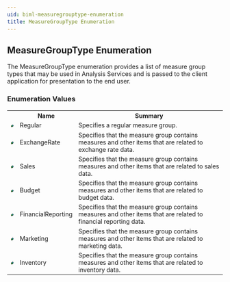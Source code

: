 ```yaml
---
uid: biml-measuregrouptype-enumeration
title: MeasureGroupType Enumeration
---
```


## MeasureGroupType Enumeration

<div class="LanguageSummary"><div class ="SummaryItem">The MeasureGroupType enumeration provides a list of measure group types that may be used in Analysis Services and is passed to the client application for presentation to the end user.</div></div>
<div class="EnumValueGroup">

### Enumeration Values

<table id="EnumValue" class="MemberList"><tbody><tr><th class="MemberTypeIconColumnHeader">&nbsp;</th><th class="MemberNameColumnHeader">Name</th><th class="MemberSummaryColumnHeader">Summary</th></tr><tr class="cd0"><td align="center" class="MemberTypeIcon"><img src="enumValue.png"></img></td><td class="MemberName">Regular</td><td class="MemberSummary"><div class ="SummaryItem">Specifies a regular measure group.</div></td></tr><tr class="cd1"><td align="center" class="MemberTypeIcon"><img src="enumValue.png"></img></td><td class="MemberName">ExchangeRate</td><td class="MemberSummary"><div class ="SummaryItem">Specifies that the measure group contains measures and other items that are related to exchange rate data.</div></td></tr><tr class="cd0"><td align="center" class="MemberTypeIcon"><img src="enumValue.png"></img></td><td class="MemberName">Sales</td><td class="MemberSummary"><div class ="SummaryItem">Specifies that the measure group contains measures and other items that are related to sales data.</div></td></tr><tr class="cd1"><td align="center" class="MemberTypeIcon"><img src="enumValue.png"></img></td><td class="MemberName">Budget</td><td class="MemberSummary"><div class ="SummaryItem">Specifies that the measure group contains measures and other items that are related to budget data.</div></td></tr><tr class="cd0"><td align="center" class="MemberTypeIcon"><img src="enumValue.png"></img></td><td class="MemberName">FinancialReporting</td><td class="MemberSummary"><div class ="SummaryItem">Specifies that the measure group contains measures and other items that are related to financial reporting data.</div></td></tr><tr class="cd1"><td align="center" class="MemberTypeIcon"><img src="enumValue.png"></img></td><td class="MemberName">Marketing</td><td class="MemberSummary"><div class ="SummaryItem">Specifies that the measure group contains measures and other items that are related to marketing data.</div></td></tr><tr class="cd0"><td align="center" class="MemberTypeIcon"><img src="enumValue.png"></img></td><td class="MemberName">Inventory</td><td class="MemberSummary"><div class ="SummaryItem">Specifies that the measure group contains measures and other items that are related to inventory data.</div></td></tr></tbody></table>
</div>